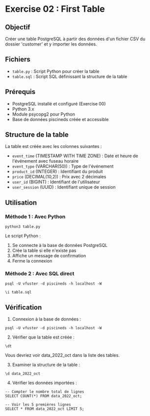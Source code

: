 # Exercise 02 : First Table

## Objectif
Créer une table PostgreSQL à partir des données d'un fichier CSV du dossier 'customer' et y importer les données.

## Fichiers
- `table.py` : Script Python pour créer la table
- `table.sql` : Script SQL définissant la structure de la table

## Prérequis
- PostgreSQL installé et configuré (Exercise 00)
- Python 3.x
- Module psycopg2 pour Python
- Base de données piscineds créée et accessible

## Structure de la table
La table est créée avec les colonnes suivantes :

- `event_time` (TIMESTAMP WITH TIME ZONE) : Date et heure de l'événement avec fuseau horaire
- `event_type` (VARCHAR(50)) : Type de l'événement
- `product_id` (INTEGER) : Identifiant du produit
- `price` (DECIMAL(10,2)) : Prix avec 2 décimales
- `user_id` (BIGINT) : Identifiant de l'utilisateur
- `user_session` (UUID) : Identifiant unique de session

## Utilisation

### Méthode 1 : Avec Python
```
python3 table.py
```

Le script Python :

1. Se connecte à la base de données PostgreSQL
2. Crée la table si elle n'existe pas
3. Affiche un message de confirmation
4. Ferme la connexion

### Méthode 2 : Avec SQL direct
```
psql -U vfuster -d piscineds -h localhost -W

\i table.sql
```

## Vérification
1. Connexion à la base de données :
```
psql -U vfuster -d piscineds -h localhost -W
```

2. Vérifier que la table est créée :
```
\dt
```
Vous devriez voir data_2022_oct dans la liste des tables.

3. Examiner la structure de la table :
```
\d data_2022_oct
```

4. Vérifier les données importées :
```
-- Compter le nombre total de lignes
SELECT COUNT(*) FROM data_2022_oct;

-- Voir les 5 premières lignes
SELECT * FROM data_2022_oct LIMIT 5;
```

